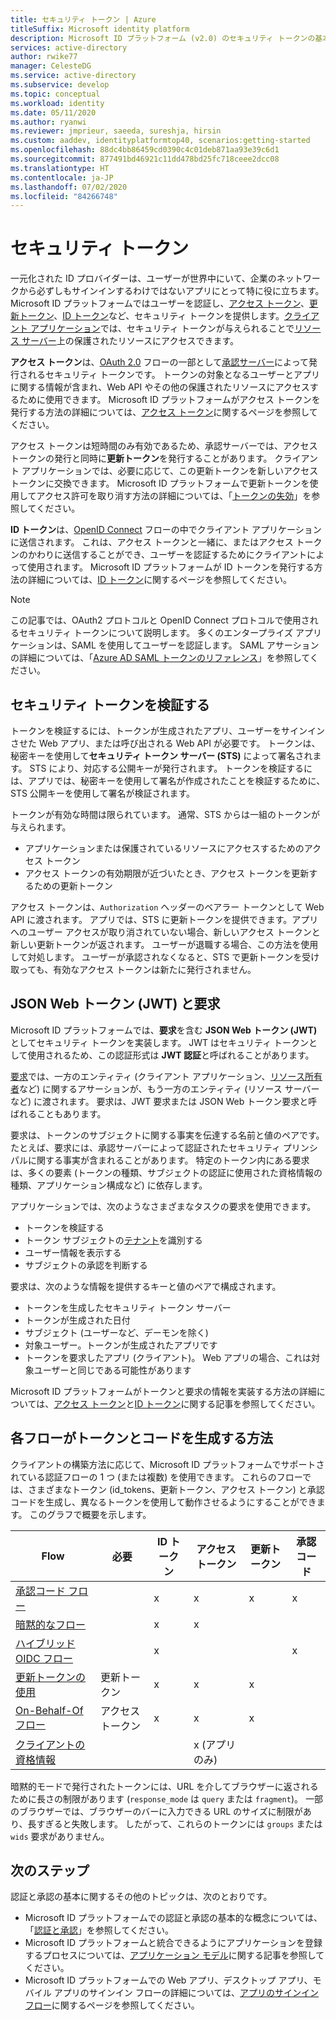 ```yaml
---
title: セキュリティ トークン | Azure
titleSuffix: Microsoft identity platform
description: Microsoft ID プラットフォーム (v2.0) のセキュリティ トークンの基本について説明します。
services: active-directory
author: rwike77
manager: CelesteDG
ms.service: active-directory
ms.subservice: develop
ms.topic: conceptual
ms.workload: identity
ms.date: 05/11/2020
ms.author: ryanwi
ms.reviewer: jmprieur, saeeda, sureshja, hirsin
ms.custom: aaddev, identityplatformtop40, scenarios:getting-started
ms.openlocfilehash: 88dc4bb86459cd0390c4c01deb871aa93e39c6d1
ms.sourcegitcommit: 877491bd46921c11dd478bd25fc718ceee2dcc08
ms.translationtype: HT
ms.contentlocale: ja-JP
ms.lasthandoff: 07/02/2020
ms.locfileid: "84266748"
---
```

# <a name="security-tokens"></a>セキュリティ トークン

一元化された ID プロバイダーは、ユーザーが世界中にいて、企業のネットワークから必ずしもサインインするわけではないアプリにとって特に役に立ちます。 Microsoft ID プラットフォームではユーザーを認証し、[アクセス トークン](developer-glossary.md#access-token)、[更新トークン](developer-glossary.md#refresh-token)、[ID トークン](developer-glossary.md#id-token)など、セキュリティ トークンを提供します。[クライアント アプリケーション](developer-glossary.md#client-application)では、セキュリティ トークンが与えられることで[リソース サーバー](developer-glossary.md#resource-server)上の保護されたリソースにアクセスできます。

**アクセス トークン**は、[OAuth 2.0](active-directory-v2-protocols.md) フローの一部として[承認サーバー](developer-glossary.md#authorization-server)によって発行されるセキュリティ トークンです。 トークンの対象となるユーザーとアプリに関する情報が含まれ、Web API やその他の保護されたリソースにアクセスするために使用できます。 Microsoft ID プラットフォームがアクセス トークンを発行する方法の詳細については、[アクセス トークン](access-tokens.md)に関するページを参照してください。

アクセス トークンは短時間のみ有効であるため、承認サーバーでは、アクセス トークンの発行と同時に**更新トークン**を発行することがあります。 クライアント アプリケーションでは、必要に応じて、この更新トークンを新しいアクセス トークンに交換できます。 Microsoft ID プラットフォームで更新トークンを使用してアクセス許可を取り消す方法の詳細については、「[トークンの失効](access-tokens.md#token-revocation)」を参照してください。

**ID トークン**は、[OpenID Connect](v2-protocols-oidc.md) フローの中でクライアント アプリケーションに送信されます。 これは、アクセス トークンと一緒に、またはアクセス トークンのかわりに送信することができ、ユーザーを認証するためにクライアントによって使用されます。 Microsoft ID プラットフォームが ID トークンを発行する方法の詳細については、[ID トークン](id-tokens.md)に関するページを参照してください。

> [!NOTE]
> この記事では、OAuth2 プロトコルと OpenID Connect プロトコルで使用されるセキュリティ トークンについて説明します。 多くのエンタープライズ アプリケーションは、SAML を使用してユーザーを認証します。 SAML アサーションの詳細については、「[Azure AD SAML トークンのリファレンス](reference-saml-tokens.md)」を参照してください。

## <a name="validating-security-tokens"></a>セキュリティ トークンを検証する

トークンを検証するには、トークンが生成されたアプリ、ユーザーをサインインさせた Web アプリ、または呼び出される Web API が必要です。 トークンは、秘密キーを使用して**セキュリティ トークン サーバー (STS)** によって署名されます。 STS により、対応する公開キーが発行されます。 トークンを検証するには、アプリでは、秘密キーを使用して署名が作成されたことを検証するために、STS 公開キーを使用して署名が検証されます。

トークンが有効な時間は限られています。 通常、STS からは一組のトークンが与えられます。

* アプリケーションまたは保護されているリソースにアクセスするためのアクセス トークン
* アクセス トークンの有効期限が近づいたとき、アクセス トークンを更新するための更新トークン

アクセス トークンは、`Authorization` ヘッダーのベアラー トークンとして Web API に渡されます。 アプリでは、STS に更新トークンを提供できます。アプリへのユーザー アクセスが取り消されていない場合、新しいアクセス トークンと新しい更新トークンが返されます。 ユーザーが退職する場合、この方法を使用して対処します。 ユーザーが承認されなくなると、STS で更新トークンを受け取っても、有効なアクセス トークンは新たに発行されません。

## <a name="json-web-tokens-jwts-and-claims"></a>JSON Web トークン (JWT) と要求

Microsoft ID プラットフォームでは、**要求**を含む **JSON Web トークン (JWT)** としてセキュリティ トークンを実装します。 JWT はセキュリティ トークンとして使用されるため、この認証形式は **JWT 認証**と呼ばれることがあります。

[要求](developer-glossary.md#claim)では、一方のエンティティ (クライアント アプリケーション、[リソース所有者](developer-glossary.md#resource-owner)など) に関するアサーションが、もう一方のエンティティ (リソース サーバーなど) に渡されます。 要求は、JWT 要求または JSON Web トークン要求と呼ばれることもあります。

要求は、トークンのサブジェクトに関する事実を伝達する名前と値のペアです。 たとえば、要求には、承認サーバーによって認証されたセキュリティ プリンシパルに関する事実が含まれることがあります。 特定のトークン内にある要求は、多くの要素 (トークンの種類、サブジェクトの認証に使用された資格情報の種類、アプリケーション構成など) に依存します。

アプリケーションでは、次のようなさまざまなタスクの要求を使用できます。

* トークンを検証する
* トークン サブジェクトの[テナント](developer-glossary.md#tenant)を識別する
* ユーザー情報を表示する
* サブジェクトの承認を判断する

要求は、次のような情報を提供するキーと値のペアで構成されます。

* トークンを生成したセキュリティ トークン サーバー
* トークンが生成された日付
* サブジェクト (ユーザーなど、デーモンを除く)
* 対象ユーザー。トークンが生成されたアプリです
* トークンを要求したアプリ (クライアント)。 Web アプリの場合、これは対象ユーザーと同じである可能性があります

Microsoft ID プラットフォームがトークンと要求の情報を実装する方法の詳細については、[アクセス トークン](access-tokens.md)と[ID トークン](id-tokens.md)に関する記事を参照してください。

## <a name="how-each-flow-emits-tokens-and-codes"></a>各フローがトークンとコードを生成する方法

クライアントの構築方法に応じて、Microsoft ID プラットフォームでサポートされている認証フローの 1 つ (または複数) を使用できます。 これらのフローでは、さまざまなトークン (id_tokens、更新トークン、アクセス トークン) と承認コードを生成し、異なるトークンを使用して動作させるようにすることができます。 このグラフで概要を示します。

|Flow | 必要 | ID トークン | アクセス トークン | 更新トークン | 承認コード |
|-----|----------|----------|--------------|---------------|--------------------|
|[承認コード フロー](v2-oauth2-auth-code-flow.md) | | x | x | x | x|
|[暗黙的なフロー](v2-oauth2-implicit-grant-flow.md) | | x        | x    |      |                    |
|[ハイブリッド OIDC フロー](v2-protocols-oidc.md#protocol-diagram-access-token-acquisition)| | x  | |          |            x   |
|[更新トークンの使用](v2-oauth2-auth-code-flow.md#refresh-the-access-token) | 更新トークン | x | x | x| |
|[On-Behalf-Of フロー](v2-oauth2-on-behalf-of-flow.md) | アクセス トークン| x| x| x| |
|[クライアントの資格情報](v2-oauth2-client-creds-grant-flow.md) | | | x (アプリのみ)| | |

暗黙的モードで発行されたトークンには、URL を介してブラウザーに返されるために長さの制限があります (`response_mode` は `query` または `fragment`)。  一部のブラウザーでは、ブラウザーのバーに入力できる URL のサイズに制限があり、長すぎると失敗します。  したがって、これらのトークンには `groups` または `wids` 要求がありません。

## <a name="next-steps"></a>次のステップ

認証と承認の基本に関するその他のトピックは、次のとおりです。

* Microsoft ID プラットフォームでの認証と承認の基本的な概念については、「[認証と承認](authentication-vs-authorization.md)」を参照してください。
* Microsoft ID プラットフォームと統合できるようにアプリケーションを登録するプロセスについては、[アプリケーション モデル](application-model.md)に関する記事を参照してください。
* Microsoft ID プラットフォームでの Web アプリ、デスクトップ アプリ、モバイル アプリのサインイン フローの詳細については、[アプリのサインイン フロー](app-sign-in-flow.md)に関するページを参照してください。
